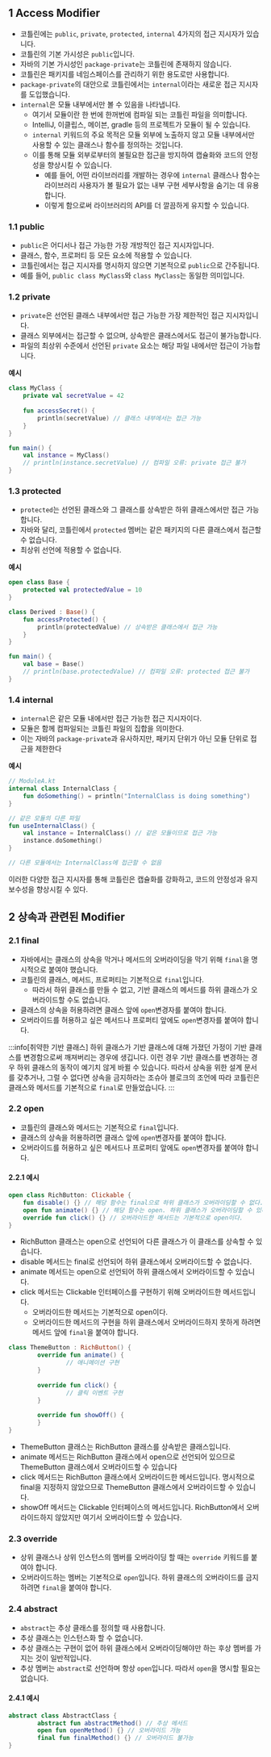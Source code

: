 ## 1 Access Modifier

- 코틀린에는 `public`, `private`, `protected`, `internal` 4가지의 접근 지시자가 있습니다.
- 코틀린의 기본 가시성은 `public`입니다.
- 자바의 기본 가시성인 `package-private`는 코틀린에 존재하지 않습니다.
- 코틀린은 패키지를 네임스페이스를 관리하기 위한 용도로만 사용합니다.
- `package-private`의 대안으로 코틀린에서는 `internal`이라는 새로운 접근 지시자를 도입했습니다.
- `internal`은 모듈 내부에서만 볼 수 있음을 나타냅니다.
	- 여기서 모듈이란 한 번에 한꺼번에 컴파일 되는 코틀린 파일을 의미합니다.
	- IntelliJ, 이클립스, 메이븐, gradle 등의 프로젝트가 모듈이 될 수 있습니다.
	- `internal` 키워드의 주요 목적은 모듈 외부에 노출하지 않고 모듈 내부에서만 사용할 수 있는 클래스나 함수를 정의하는 것입니다.
	- 이를 통해 모듈 외부로부터의 불필요한 접근을 방지하여 캡슐화와 코드의 안정성을 향상시킬 수 있습니다.
		- 예를 들어, 어떤 라이브러리를 개발하는 경우에 `internal` 클래스나 함수는 라이브러리 사용자가 볼 필요가 없는 내부 구현 세부사항을 숨기는 데 유용합니다.
		- 이렇게 함으로써 라이브러리의 API를 더 깔끔하게 유지할 수 있습니다.

### 1.1 public

- `public`은 어디서나 접근 가능한 가장 개방적인 접근 지시자입니다.
- 클래스, 함수, 프로퍼티 등 모든 요소에 적용할 수 있습니다.
- 코틀린에서는 접근 지시자를 명시하지 않으면 기본적으로 `public`으로 간주됩니다.
- 예를 들어, `public class MyClass`와 `class MyClass`는 동일한 의미입니다.

### 1.2 private

- `private`은 선언된 클래스 내부에서만 접근 가능한 가장 제한적인 접근 지시자입니다.
- 클래스 외부에서는 접근할 수 없으며, 상속받은 클래스에서도 접근이 불가능합니다.
- 파일의 최상위 수준에서 선언된 `private` 요소는 해당 파일 내에서만 접근이 가능합니다.

**예시**

```kotlin
class MyClass {
    private val secretValue = 42
    
    fun accessSecret() {
        println(secretValue) // 클래스 내부에서는 접근 가능
    }
}

fun main() {
    val instance = MyClass()
    // println(instance.secretValue) // 컴파일 오류: private 접근 불가
}
```

### 1.3 protected

- `protected`는 선언된 클래스와 그 클래스를 상속받은 하위 클래스에서만 접근 가능합니다.
- 자바와 달리, 코틀린에서 `protected` 멤버는 같은 패키지의 다른 클래스에서 접근할 수 없습니다.
- 최상위 선언에 적용할 수 없습니다.

**예시**

```kotlin
open class Base {
    protected val protectedValue = 10
}

class Derived : Base() {
    fun accessProtected() {
        println(protectedValue) // 상속받은 클래스에서 접근 가능
    }
}

fun main() {
    val base = Base()
    // println(base.protectedValue) // 컴파일 오류: protected 접근 불가
}
```

### 1.4 internal

- `internal`은 같은 모듈 내에서만 접근 가능한 접근 지시자이다.
- 모듈은 함께 컴파일되는 코틀린 파일의 집합을 의미한다.
- 이는 자바의 `package-private`과 유사하지만, 패키지 단위가 아닌 모듈 단위로 접근을 제한한다

**예시**

```kotlin
// ModuleA.kt
internal class InternalClass {
    fun doSomething() = println("InternalClass is doing something")
}

// 같은 모듈의 다른 파일
fun useInternalClass() {
    val instance = InternalClass() // 같은 모듈이므로 접근 가능
    instance.doSomething()
}

// 다른 모듈에서는 InternalClass에 접근할 수 없음
```

이러한 다양한 접근 지시자를 통해 코틀린은 캡슐화를 강화하고, 코드의 안정성과 유지보수성을 향상시킬 수 있다.

## 2 상속과 관련된 Modifier

### 2.1 final

- 자바에서는 클래스의 상속을 막거나 메서드의 오버라이딩을 막기 위해 `final`을 명시적으로 붙여야 했습니다.
- 코틀린의 클래스, 메서드, 프로퍼티는 기본적으로 `final`입니다.
	- 따라서 하위 클래스를 만들 수 없고, 기반 클래스의 메서드를 하위 클래스가 오버라이드할 수도 없습니다.
- 클래스의 상속을 허용하려면 클래스 앞에 `open`변경자를 붙여야 합니다.
- 오버라이드를 허용하고 싶은 메서드나 프로퍼티 앞에도 `open`변경자를 붙여야 합니다.

:::info[취약한 기반 클래스]
하위 클래스가 기반 클래스에 대해 가졌던 가정이 기반 클래스를 변경함으로써 깨져버리는 경우에 생깁니다. 이런 경우 기반 클래스를 변경하는 경우 하위 클래스의 동작이 예기치 않게 바뀔 수 있습니다. 따라서 상속을 위한
설계 문서를 갖추거나, 그럴 수 없다면 상속을 금지하라는 조슈아 블로크의 조언에 따라 코틀린은 클래스와 메서드를 기본적으로  `final`로 만들었습니다.
:::

### 2.2 open

- 코틀린의 클래스와 메서드는 기본적으로  `final`입니다.
- 클래스의 상속을 허용하려면 클래스 앞에 `open`변경자를 붙여야 합니다.
- 오버라이드를 허용하고 싶은 메서드나 프로퍼티 앞에도 `open`변경자를 붙여야 합니다.

#### 2.2.1 예시

```kotlin
open class RichButton: Clickable {
    fun disable() {} // 해당 함수는 final으로 하위 클래스가 오버라이딩할 수 없다.
    open fun animate() {} // 해당 함수는 open. 하위 클래스가 오버라이딩할 수 있다.
    override fun click() {} // 오버라이드한 메서드는 기본적으로 open이다.
}
```

- RichButton 클래스는 open으로 선언되어 다른 클래스가 이 클래스를 상속할 수 있습니다.
- disable 메서드는 final로 선언되어 하위 클래스에서 오버라이드할 수 없습니다.
- animate 메서드는 open으로 선언되어 하위 클래스에서 오버라이드할 수 있습니다.
- click 메서드는 Clickable 인터페이스를 구현하기 위해 오버라이드한 메서드입니다.
  - 오버라이드한 메서드는 기본적으로 open이다.
  - 오버라이드한 메서드의 구현을 하위 클래스에서 오버라이드하지 못하게 하려면 메서드 앞에 `final`을 붙여야 합니다.

```kotlin
class ThemeButton : RichButton() {
		override fun animate() {
				// 애니메이션 구현
		}
		
		override fun click() {
				// 클릭 이벤트 구현
		}
		
		override fun showOff() {
		}
}
```

- ThemeButton 클래스는 RichButton 클래스를 상속받은 클래스입니다.
- animate 메서드는 RichButton 클래스에서 open으로 선언되어 있으므로 ThemeButton 클래스에서 오버라이드할 수 있습니다
- click 메서드는 RichButton 클래스에서 오버라이드한 메서드입니다. 명시적으로 final을 지정하지 않았으므로 ThemeButton 클래스에서 오버라이드할 수 있습니다.
- showOff 메서드는 Clickable 인터페이스의 메서드입니다. RichButton에서 오버라이드하지 않았지만 여기서 오버라이드할 수 있습니다.

### 2.3 override

- 상위 클래스나 상위 인스턴스의 멤버를 오버라이딩 할 때는 `override` 키워드를 붙여야 합니다.
- 오버라이드하는 멤버는 기본적으로 `open`입니다. 하위 클래스의 오버라이드를 금지하려면 `final`을 붙여야 합니다.

### 2.4 abstract

- `abstract`는 추상 클래스를 정의할 때 사용합니다.
- 추상 클래스는 인스턴스화 할 수 없습니다.
- 추상 클래스는 구현이 없어 하위 클래스에서 오버라이딩해야만 하는 후상 멤버를 가지는 것이 일반적입니다.
- 추상 멤버는 `abstract`로 선언하며 항상 `open`입니다. 따라서 `open`을 명시할 필요는 없습니다.

#### 2.4.1 예시

```kotlin
abstract class AbstractClass {
		abstract fun abstractMethod() // 추상 메서드
		open fun openMethod() {} // 오버라이드 가능
		final fun finalMethod() {} // 오버라이드 불가능
}